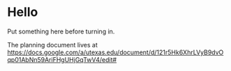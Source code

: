 # Hello

Put something here before turning in.

The planning document lives at https://docs.google.com/a/utexas.edu/document/d/121r5Hk6XhrLVyB9dvOqp01AbNn59AriFHgUHjGqTwV4/edit#

